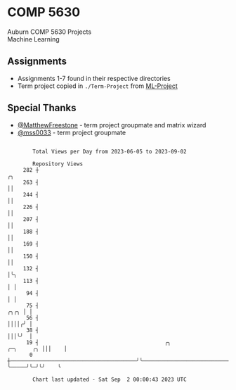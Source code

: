 # COMP 5630
Auburn COMP 5630 Projects  
Machine Learning

## Assignments
- Assignments 1-7 found in their respective directories
- Term project copied in `./Term-Project` from [ML-Project](https://github.com/wumphlett/ML-Project)

## Special Thanks
- [@MatthewFreestone](https://github.com/MatthewFreestone) - term project groupmate and matrix wizard
- [@mss0033](https://github.com/mss0033) - term project groupmate

```

        Total Views per Day from 2023-06-05 to 2023-09-02

        Repository Views
     282 ┼                                                                                      ╭╮
     263 ┤                                                                                      ││
     244 ┤                                                                                      ││
     226 ┤                                                                                      ││
     207 ┤                                                                                      ││
     188 ┤                                                                                      ││
     169 ┤                                                                                      ││
     150 ┤                                                                                      ││
     132 ┤                                                                                      │╰╮
     113 ┤                                                                                      │ │
      94 ┤                                                                                      │ │
      75 ┤                                                                                 ╭╮╭╮ │ │
      56 ┤                                                                                 ││││╭╯ │
      38 ┤                                                                                 │││╰╯  │
      19 ┤                                        ╭╮                            ╭─╮     ╭╮ │││    │
       0 ┼────────────────────────────────────────╯╰────────────────────────────╯ ╰─────╯╰─╯╰╯    ╰

        Chart last updated - Sat Sep  2 00:00:43 2023 UTC
        
```
